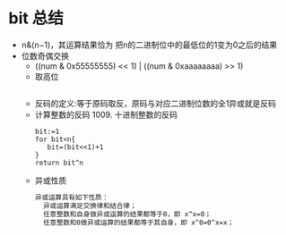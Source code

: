 # bit 总结

- n&(n−1)，其运算结果恰为 把n的二进制位中的最低位的1变为0之后的结果
- 位数奇偶交换
    - ((num & 0x55555555) << 1) | ((num & 0xaaaaaaaa) >> 1)
  - 取高位
    ```golang
    
    ```
  - 反码的定义:等于原码取反，原码与对应二进制位数的全1异或就是反码
  - 计算整数的反码   1009. 十进制整数的反码
    ```golang
    bit:=1
    for bit<n{
       bit=(bit<<1)+1
    }
    return bit^n
    ```
  - 异或性质
    ```markdown
    异或运算具有如下性质： 
      异或运算满足交换律和结合律；
      任意整数和自身做异或运算的结果都等于0，即 x^x=0；
      任意整数和0做异或运算的结果都等于其自身，即 x^0=0^x=x；
    ```